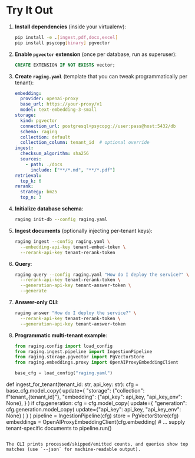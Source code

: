 # Try It Out

1. **Install dependencies** (inside your virtualenv):
   ```bash
   pip install -e .[ingest,pdf,docx,excel]
   pip install psycopg[binary] pgvector
   ```

2. **Enable `pgvector` extension** (once per database, run as superuser):
   ```sql
   CREATE EXTENSION IF NOT EXISTS vector;
   ```

3. **Create `raging.yaml`** (template that you can tweak programmatically per tenant):
   ```yaml
   embedding:
     provider: openai-proxy
     base_url: https://your-proxy/v1
     model: text-embedding-3-small
   storage:
     kind: pgvector
     connection_url: postgresql+psycopg://user:pass@host:5432/db
     schema: raging
     collection: default
     collection_column: tenant_id  # optional override
   ingest:
     checksum_algorithm: sha256
     sources:
       - path: ./docs
         include: ["**/*.md", "**/*.pdf"]
   retrieval:
     top_k: 6
   rerank:
     strategy: bm25
     top_n: 3
   ```

4. **Initialize database schema**:
   ```bash
   raging init-db --config raging.yaml
   ```

5. **Ingest documents** (optionally injecting per-tenant keys):
   ```bash
   raging ingest --config raging.yaml \
     --embedding-api-key tenant-embed-token \
     --rerank-api-key tenant-rerank-token
   ```

6. **Query**:
   ```bash
   raging query --config raging.yaml "How do I deploy the service?" \
     --rerank-api-key tenant-rerank-token \
     --generation-api-key tenant-answer-token \
     --generate
   ```

7. **Answer-only CLI**:
   ```bash
   raging answer "How do I deploy the service?" \
     --rerank-api-key tenant-rerank-token \
     --generation-api-key tenant-answer-token
   ```

8. **Programmatic multi-tenant example**:
   ```python
   from raging.config import load_config
   from raging.ingest.pipeline import IngestionPipeline
   from raging.storage.pgvector import PgVectorStore
   from raging.embeddings.proxy import OpenAIProxyEmbeddingClient

   base_cfg = load_config("raging.yaml")

  def ingest_for_tenant(tenant_id: str, api_key: str):
   cfg = base_cfg.model_copy(
       update={
           "storage": {"collection": f"tenant_{tenant_id}"},
           "embedding": {"api_key": api_key, "api_key_env": None},
       }
   )
   if cfg.generation:
           cfg = cfg.model_copy(
               update={
                   "generation": cfg.generation.model_copy(
                       update={"api_key": api_key, "api_key_env": None}
                   )
               }
           )
       pipeline = IngestionPipeline(cfg)
       store = PgVectorStore(cfg)
       embeddings = OpenAIProxyEmbeddingClient(cfg.embedding)
       # ... supply tenant-specific documents to pipeline.run()
   ```

The CLI prints processed/skipped/emitted counts, and queries show top matches (use `--json` for machine-readable output).
